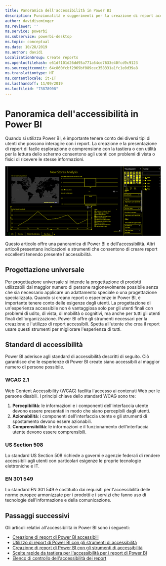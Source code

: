 ```yaml
---
title: Panoramica dell'accessibilità in Power BI
description: Funzionalità e suggerimenti per la creazione di report accessibili a Power BI Desktop
author: davidiseminger
ms.reviewer: ''
ms.service: powerbi
ms.subservice: powerbi-desktop
ms.topic: conceptual
ms.date: 10/28/2019
ms.author: davidi
LocalizationGroup: Create reports
ms.openlocfilehash: e61df101d26dd95a771a64ce7633e40fcd9c9123
ms.sourcegitcommit: 64c860fcbf2969bf089cec358331a1fc1e0d39a8
ms.translationtype: HT
ms.contentlocale: it-IT
ms.lasthandoff: 11/09/2019
ms.locfileid: "73878908"
---
```

# <a name="overview-of-accessibility-in-power-bi"></a>Panoramica dell'accessibilità in Power BI
Quando si utilizza Power BI, è importante tenere conto dei diversi tipi di utenti che possono interagire con i report. La creazione e la presentazione di report di facile esplorazione e comprensione con la tastiera o con utilità per la lettura dello schermo consentono agli utenti con problemi di vista o fisici di ricevere le stesse informazioni.

![Impostazioni contrasto elevato di Windows](media/desktop-accessibility/accessibility-05b.png)

Questo articolo offre una panoramica di Power BI e dell'accessibilità. Altri articoli presentano indicazioni e strumenti che consentono di creare report eccellenti tenendo presente l'accessibilità.

## <a name="universal-design"></a>Progettazione universale

Per progettazione universale si intende la progettazione di prodotti utilizzabili dal maggior numero di persone ragionevolmente possibile senza che sia necessario applicare un adattamento speciale o una progettazione specializzata. Quando si creano report o esperienze in Power BI, è importante tenere conto delle esigenze degli utenti. La progettazione di un'esperienza accessibile non è vantaggiosa solo per gli utenti finali con problemi di udito, di vista, di mobilità o cognitivi, ma anche per tutti gli utenti finali dell'organizzazione. Power BI offre gli strumenti necessari per la creazione e l'utilizzo di report accessibili. Spetta all'utente che crea il report usare questi strumenti per migliorare l'esperienza di tutti.

## <a name="accessibility-standards"></a>Standard di accessibilità

Power BI aderisce agli standard di accessibilità descritti di seguito.  Ciò garantisce che le esperienze di Power BI create siano accessibili al maggior numero di persone possibile.

### <a name="wcag-21"></a>WCAG 2.1
Web Content Accessibility (WCAG) facilita l'accesso ai contenuti Web per le persone disabili. I principi chiave dello standard WCAG sono tre:

1. **Percepibilità**: le informazioni e i componenti dell'interfaccia utente devono essere presentati in modo che siano percepibili dagli utenti.
2. **Azionabilità**: i componenti dell'interfaccia utente e gli strumenti di spostamento devono essere azionabili.
3. **Comprensibilità**: le informazioni e il funzionamento dell'interfaccia utente devono essere comprensibili.

### <a name="us-section-508"></a>US Section 508

Lo standard US Section 508 richiede a governi e agenzie federali di rendere accessibili agli utenti con particolari esigenze le proprie tecnologie elettroniche e IT.

### <a name="en-301-549"></a>EN 301 549
Lo standard EN 301 549 è costituito dai requisiti per l'accessibilità delle norme europee armonizzate per i prodotti e i servizi che fanno uso di tecnologie dell'informazione e della comunicazione.  



## <a name="next-steps"></a>Passaggi successivi

Gli articoli relativi all'accessibilità in Power BI sono i seguenti:

* [Creazione di report di Power BI accessibili](desktop-accessibility-creating-reports.md) 
* [Utilizzo di report di Power BI con gli strumenti di accessibilità](desktop-accessibility-consuming-tools.md)
* [Creazione di report di Power BI con gli strumenti di accessibilità](desktop-accessibility-creating-tools.md)
* [Scelte rapide da tastiera per l'accessibilità per i report di Power BI](desktop-accessibility-keyboard-shortcuts.md)
* [Elenco di controllo dell'accessibilità dei report](desktop-accessibility-creating-reports.md#report-accessibility-checklist)


